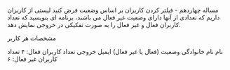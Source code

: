 مساله چهاردهم - فیلتر کردن کاربران بر اساس وضعیت
فرض کنید لیستی از کاربران داریم که تعدادی از آنها دارای وضعیت غیر فعال می باشند، برنامه ای بنویسید که تعداد کاربران فعال و غیر فعال را به صورت تفکیکی در خروجی نمایش دهد.

مشخصات هر کاربر

نام
نام خانوادگی
وضعیت (فعال یا غیر فعال)
ایمیل
خروجی
تعداد کاربران فعال: ۴
تعداد کاربران غیر فعال: ۶